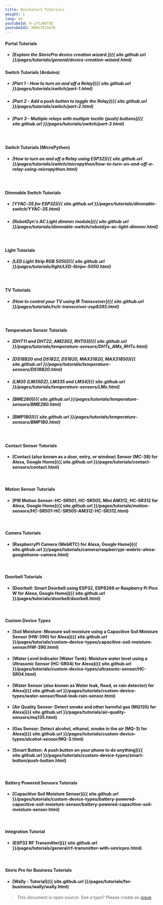 ```yaml
---
title: Quickstart Tutorials
weight: 1
lang: en
youtubeId: H-iftzWVTXE
youtubeId2: HEMifE1Xm7E
---
```


#### Portal Tutorials

- ##### [Explore the SinricPro device creation wizard.]({{ site.github.url }}/pages/tutorials/general/device-creation-wizard.html)


#### Switch Tutorials (Arduino)

- ##### [Part 1 - How to turn on and off a Relay]({{ site.github.url }}/pages/tutorials/switch/part-1.html)

- ##### [Part 2 - Add a push button to toggle the Relay]({{ site.github.url }}/pages/tutorials/switch/part-2.html)

- ##### [Part 3 - Multiple relays with multiple tactile (push) buttons]({{ site.github.url }}/pages/tutorials/switch/part-3.html)

<br/>

#### Switch Tutorials (MicroPython)

- ##### [How to turn on and off a Relay using ESP32]({{ site.github.url }}/pages/tutorials/switch/micropython/how-to-turn-on-and-off-a-relay-using-micropython.html)

<br/>

#### Dimmable Switch Tutorials

- ##### [YYAC-3S for ESP32]({{ site.github.url }}/pages/tutorials/dimmable-switch/YYAC-3S.html)

- ##### [RobotDyn's AC Light dimmer module]({{ site.github.url }}/pages/tutorials/dimmable-switch/robotdyn-ac-light-dimmer.html)

<br/>

#### Light Tutorials

- ##### [LED Light Strip RGB 5050]({{ site.github.url }}/pages/tutorials/light/LED-Stripe-5050.html)

<br/>

#### TV Tutorials

- ##### [How to control your TV using IR Transceiver]({{ site.github.url }}/pages/tutorials/tv/ir-transceiver-esp8285.html)

<br/>

#### Temperature Sensor Tutorials

- ##### [DHT11 and DHT22, AM2302, RHT03]({{ site.github.url }}/pages/tutorials/temperature-sensors/DHTx_AMx_RHTx.html)

- ##### [DS18B20 and DS1822, DS1820, MAX31820, MAX31850]({{ site.github.url }}/pages/tutorials/temperature-sensors/DS18B20.html)

- ##### [LM35 (LM35DZ), LM335 and LM34]({{ site.github.url }}/pages/tutorials/temperature-sensors/LMx.html)

- ##### [BME280]({{ site.github.url }}/pages/tutorials/temperature-sensors/BME280.html)

- ##### [BMP180]({{ site.github.url }}/pages/tutorials/temperature-sensors/BMP180.html)

<br/>

#### Contact Sensor Tutorials
- #### [Contact (also known as a door, entry, or window) Sensor (MC-38) for Alexa, Google Home]({{ site.github.url }}/pages/tutorials/contact-sensors/contact.html) 

<br/>

#### Motion Sensor Tutorials
- #### [PIR Motion Sensor: HC-SR501, HC-SR505, Mini AM312, HC-SR312 for Alexa, Google Home]({{ site.github.url }}/pages/tutorials/motion-sensors/HC-SR501-HC-SR505-AM312-HC-SR312.html)

<br/>

#### Camera Tutorials
- #### [RaspberryPI Camera (WebRTC) for Alexa, Google Home]({{ site.github.url }}/pages/tutorials/camera/raspberrypi-webrtc-alexa-googlehome-camera.html)  

<br/>

#### Doorbell Tutorials
- #### [Doorbell: Smart Doorbell using  ESP32, ESP8266 or Raspberry Pi Pico W for Alexa, Google Home]({{ site.github.url }}/pages/tutorials/doorbell/doorbell.html)  

<br/>

#### Custom Device Types
- #### [Soil Moisture: Measure soil moisture using a Capacitive Soil Moisture Sensor (HW-390) for Alexa]({{ site.github.url }}/pages/tutorials/custom-device-types/capacitive-soil-moisture-sensor/HW-390.html)  
- #### [Water Level Indicator (Water Tank): Moisture water level using a Ultrasonic Sensor (HC-SR04) for Alexa]({{ site.github.url }}/pages/tutorials/custom-device-types/ultrasonic-sensor/HC-SR04.html)  
- #### [Water Sensor (also known as Water leak, flood, or rain detector) for Alexa]({{ site.github.url }}/pages/tutorials/custom-device-types/water-sensor/flood-leak-rain-sensor.html)  
- #### [Air Quality Sensor: Detect smoke and other harmful gas (MQ135) for Alexa]({{ site.github.url }}/pages/tutorials/air-quality-sensors/mq135.html)
- #### [Gas Sensor: Detect alcohol, ethanol, smoke in the air (MQ-3) for Alexa]({{ site.github.url }}/pages/tutorials/custom-device-types/alcohol-sensor/MQ-3.html)
- #### [Smart Button: A push button on your phone to do anything]({{ site.github.url }}/pages/tutorials/custom-device-types/smart-button/push-button.html)
<br/>

#### Battery Powered Sensors Tutorials
- #### [Capacitive Soil Moisture Sensor]({{ site.github.url }}/pages/tutorials/custom-device-types/battery-powered-capacitive-soil-moisture-sensor/battery-powered-capacitive-soil-moisture-sensor.html)  

<br/>

#### Integration Tutorial
- #### [ESP32 RF Transmitter]({{ site.github.url }}/pages/tutorials/general/rf-transmitter-with-sinricpro.html)

<br/>


#### Sinric Pro for Business Tutorials
- #### [Wally - Tutorial]({{ site.github.url }}/pages/tutorials/for-business/wally/wally.html)  


> This document is open source. See a typo? Please create an [issue](https://github.com/sinricpro/help-docs)
